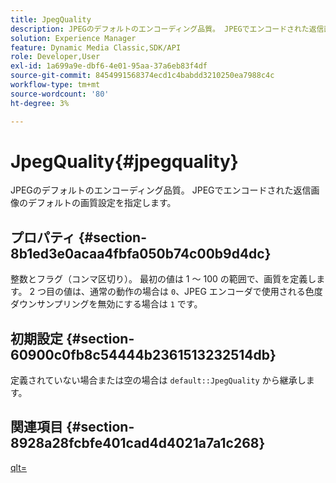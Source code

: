 ```yaml
---
title: JpegQuality
description: JPEGのデフォルトのエンコーディング品質。 JPEGでエンコードされた返信画像のデフォルトの画質設定を指定します。
solution: Experience Manager
feature: Dynamic Media Classic,SDK/API
role: Developer,User
exl-id: 1a699a9e-dbf6-4e01-95aa-37a6eb83f4df
source-git-commit: 8454991568374ecd1c4babdd3210250ea7988c4c
workflow-type: tm+mt
source-wordcount: '80'
ht-degree: 3%

---
```


# JpegQuality{#jpegquality}

JPEGのデフォルトのエンコーディング品質。 JPEGでエンコードされた返信画像のデフォルトの画質設定を指定します。

## プロパティ {#section-8b1ed3e0acaa4fbfa050b74c00b9d4dc}

整数とフラグ（コンマ区切り）。 最初の値は 1 ～ 100 の範囲で、画質を定義します。 2 つ目の値は、通常の動作の場合は `0`、JPEG エンコーダで使用される色度ダウンサンプリングを無効にする場合は `1` です。

## 初期設定 {#section-60900c0fb8c54444b2361513232514db}

定義されていない場合または空の場合は `default::JpegQuality` から継承します。

## 関連項目 {#section-8928a28fcbfe401cad4d4021a7a1c268}

[qlt=](../../../../../ir-api/http-protocol/image-rendering-api-ref/c-ir-http-protocol-ref/c-ir-http-protocol-command-reference/r-ir-qlt.md#reference-27b91c226eb241d0a14a29af3b3afdbd)
